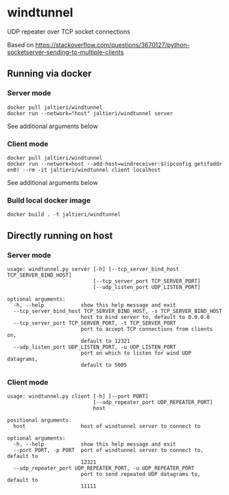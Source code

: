 # windtunnel
UDP repeater over TCP socket connections

Based on https://stackoverflow.com/questions/3670127/python-socketserver-sending-to-multiple-clients

## Running via docker
### Server mode
```
docker pull jaltieri/windtunnel
docker run --network="host" jaltieri/windtunnel server
```
See additional arguments below

### Client mode
```
docker pull jaltieri/windtunnel
docker run --network=host --add-host=windreceiver:$(ipconfig getifaddr en0) --rm -it jaltieri/windtunnel client localhost
```
See additional arguments below

### Build local docker image
```
docker build . -t jaltieri/windtunnel
```

## Directly running on host
### Server mode
```
usage: windtunnel.py server [-h] [--tcp_server_bind_host TCP_SERVER_BIND_HOST]
                            [--tcp_server_port TCP_SERVER_PORT]
                            [--udp_listen_port UDP_LISTEN_PORT]

optional arguments:
  -h, --help            show this help message and exit
  --tcp_server_bind_host TCP_SERVER_BIND_HOST, -s TCP_SERVER_BIND_HOST
                        host to bind server to, default to 0.0.0.0
  --tcp_server_port TCP_SERVER_PORT, -t TCP_SERVER_PORT
                        port to accept TCP connections from clients on,
                        default to 12321
  --udp_listen_port UDP_LISTEN_PORT, -u UDP_LISTEN_PORT
                        port on which to listen for wind UDP datagrams,
                        default to 5005
```

### Client mode
```
usage: windtunnel.py client [-h] [--port PORT]
                            [--udp_repeater_port UDP_REPEATER_PORT]
                            host

positional arguments:
  host                  host of windtunnel server to connect to

optional arguments:
  -h, --help            show this help message and exit
  --port PORT, -p PORT  port of windtunnel server to connect to, default to
                        12321
  --udp_repeater_port UDP_REPEATER_PORT, -u UDP_REPEATER_PORT
                        port to send repeated UDP datagrams to, default to
                        11111
```
